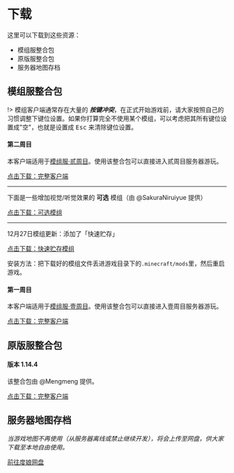 # 下载

这里可以下载到这些资源：

- 模组服整合包
- 原版服整合包
- 服务器地图存档

## 模组服整合包

!> 模组客户端通常存在大量的 ***按键冲突***，在正式开始游戏前，请大家按照自己的习惯调整下键位设置。如果你打算完全不使用某个模组，可以考虑把其所有键位设置成"空"，也就是设置成 <kbd>Esc</kbd> 来清除键位设置。

<!-- tabs:start -->

#### **第二周目**

本客户端适用于[模组服·贰周目](mc-servers/modded-v2.md)。使用该整合包可以直接进入贰周目服务器游玩。

<a href="https://mimaru.oss-cn-zhangjiakou.aliyuncs.com/1.12.2_mod_v3.zip" target="_blank" class="button">点击下载：完整客户端</a>

----

下面是一些增加视觉/听觉效果的 **可选** 模组（由 @SakuraNiruiyue 提供）

<a href="https://mimaru.oss-cn-zhangjiakou.aliyuncs.com/%E6%A8%A1%E7%BB%84%E6%9C%8D%E4%BA%8C%E5%91%A8%E7%9B%AE%E5%8F%AF%E7%94%A8%E6%A8%A1%E7%BB%84.zip" target="_blank" class="button">点击下载：可选模组</a>

----

12月27日模组更新：添加了「快速贮存」

<a href="https://mimaru.oss-cn-zhangjiakou.aliyuncs.com/assets/%E5%BF%AB%E9%80%9F%E8%B4%AE%E5%AD%98-1.4.jar" target="_blank" class="button">点击下载：快速贮存模组</a>

安装方法：把下载好的模组文件丢进游戏目录下的`.minecraft/mods`里，然后重启游戏。

#### **第一周目**

本客户端适用于[模组服·壹周目](/mc-servers/modded-v1.md)。使用该整合包可以直接进入壹周目服务器游玩。

<a href="https://mimaru.oss-cn-zhangjiakou.aliyuncs.com/1.12.2_mod_v2.zip" target="_blank" class="button">点击下载：完整客户端</a>

<!-- tabs:end -->

## 原版服整合包

<!-- tabs:start -->

#### **版本 1.14.4**

该整合包由 @Mengmeng 提供。

<a href="https://mimaru.oss-cn-zhangjiakou.aliyuncs.com/1.14.4_vanilla.zip" target="_blank" class="button">点击下载：完整客户端</a>

<!-- tabs:end -->

## 服务器地图存档

*当游戏地图不再使用（从服务器离线或禁止继续开发），将会上传至网盘，供大家下载至本地自由使用。*

<a href="http://pan.baidu.com/s/1mg2vwqk" target="_blank" class="button">前往度娘网盘</a>
